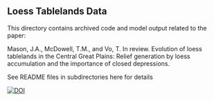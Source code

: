 ## Loess Tablelands Data
This directory contains archived code and model output related to the paper:

Mason, J.A., McDowell, T.M., and Vo, T. In review. Evolution of loess tablelands in the Central Great Plains: Relief generation by loess accumulation and the importance of closed depressions.

See README files in subdirectories here for details



[![DOI](https://zenodo.org/badge/DOI/10.5281/zenodo.14867712.svg)](https://doi.org/10.5281/zenodo.14867712)
